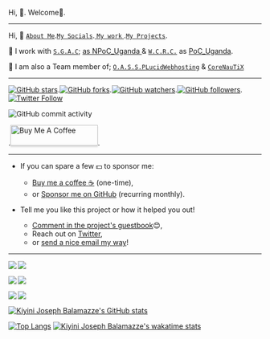   Hi, 👋. Welcome👋.
  
  ___

  Hi, 👋 <a href="https://josephkb87.github.io">`About Me`</a>.<a href="https://linktr.ee/jungbasher87">`My Socials`</a>.<a href="https://github.com/josephkb87?tab=repositories"> `My work` </a>.<a href="https://github.com/josephkb87?tab=projects">`My Projects`</a>.
  
  🌱 I work with <a href="https://spacegeneration.org">`S.G.A.C`</a>; <a href="https://spacegeneration.org/regions/africa/uganda"> as NPoC_Uganda </a> & <a href="https://wcrc.world/">`W.C.R.C.`</a> as <a href="https://wcrc.world/Files/WCRC_POC.pdf">PoC_Uganda</a>.

 🌱 I am also a Team member of; <a href="https://github.com/OASSP">`O.A.S.S.P`</a><a href="https://github.com/LUCIDWEBHOSTING">`LucidWebhosting`</a> & <a href="https://github.com/CORENAUTICS">`CoreNauTiX`</a>
 
 ___

<a href="https://github.com/josephkb87/readme.md"><img src="https://img.shields.io/github/stars/josephkb87/app-privacy-policy-generator.svg?style=social&amp;label=Star" alt="GitHub stars"></a>.<a href="https://github.com/josephkb87/josephkb87.github.io/fork"><img src="https://img.shields.io/github/forks/josephkb87/josephkb87.svg?style=social&amp;label=Fork" alt="GitHub forks"></a>.<a href="https://github.com/josephkb87/josephkb87"><img src="https://img.shields.io/github/watchers/josephkb87/josephkb87.svg?style=social&amp;label=Watch" alt="GitHub watchers"></a>.<a href="https://github.com/josephkb87/josephkb87"><img src="https://img.shields.io/github/followers/josephkb87.svg?style=social&amp;label=Follow" alt="GitHub followers"></a>.<a href="https://twitter.com/josephkb87"><img src="https://img.shields.io/twitter/follow/clydekingkid.svg?style=social" alt="Twitter Follow"></a>

![GitHub commit activity](https://img.shields.io/github/commit-activity/w/josephkb87/josephkb87?style=for-the-badge)</a>
 
 <div>.<a href="https://www.buymeacoffee.com/josephkb87" target="_blank"><img src="https://www.buymeacoffee.com/assets/img/custom_images/orange_img.png" alt="Buy Me A Coffee" style="height: 41px !important;width: 174px !important;box-shadow: 0px 3px 2px 0px rgba(190, 190, 190, 0.5) !important;-webkit-box-shadow: 0px 3px 2px 0px rgba(190, 190, 190, 0.5) !important;" ></a>.</div>

___

- If you can spare a few 💵 to sponsor me:

  - [Buy me a coffee :coffee:](https://www.buymeacoffee.com/josephkb87) (one-time),
  - or [Sponsor me on GitHub](https://github.com/sponsors/josephkb87) (recurring monthly).

- Tell me you like this project or how it helped you out!

  - [Comment in the project's guestbook](https://gist.github.com/josephkb87/3815b32d5d25435ea5b7220e84aaf88e):blush:,
  - Reach out on [Twitter](https://twitter.com/clydekingkid),
  - or [send a nice email my way](mailto:kiyinijoseph@gmail@gmail.com)!

___

<a href="https://github.com/josephkb87/PythonBasics"><img align="center right" src="https://github-readme-stats.vercel.app/api/pin/?username=josephkb87&show_icons=true&show_icons=true&theme=gruvbox&repo=PythonBasics" />
</a> <a href="https://github.com/josephkb87/matlab_octave">
  <img align="left" src="https://github-readme-stats.vercel.app/api/pin/?username=josephkb87&show_icons=true&show_icons=true&theme=algolia&repo=Matlab_Octave" />
</a>

<a href="https://github.com/josephkb87/Filters"><img align="center left" src="https://github-readme-stats.vercel.app/api/pin/?username=josephkb87&show_icons=true&show_icons=true&theme=solarized-dark&repo=Filters" />
</a> <a href="https://github.com/josephkb87/JuMatOct"><img align="left" src="https://github-readme-stats.vercel.app/api/pin/?username=josephkb87&show_icons=true&show_icons=true&theme=nightowl&repo=JuMatOct" />
</a>

<a href="https://github.com/josephkb87/VerilogBasics"><img align="center left" src="https://github-readme-stats.vercel.app/api/pin/?username=josephkb87&show_icons=true&show_icons=true&theme=&repo=VerilogBasics" />
</a> <a href="https://github.com/josephkb87/Java_JS_Basics_n_Projects"><img align="left" src="https://github-readme-stats.vercel.app/api/pin/?username=josephkb87&show_icons=true&show_icons=true&theme=solarized-light&repo=Java_JS_Basics_n_Projects" /></a>

[![Kiyini Joseph Balamazze's GitHub stats](https://github-readme-stats.vercel.app/api?username=josephkb87&show_icons=true&show_icons=true&theme=synthwave&show_icons=true)](https://github.com/josephkb87/github-readme-stats)

 [![Top Langs](https://github-readme-stats.vercel.app/api/top-langs/?username=josephkb87&show_icons=true&theme=tokyonight&langs_count=10&layout=compact)](https://github.com/josephkb87/github-readme-stats)
 [![Kiyini Joseph Balamazze's wakatime stats](https://github-readme-stats.vercel.app/api/wakatime?username=HermesWraith&langs_count=10&layout=compact&show_icons=true&show_icons=true&theme=buefy&show_icons=true)](https://github.com/josephkb87/github-readme-stats)
 
 <!--START_SECTION:waka-->

 
<!--END_SECTION:waka-->

  <!---
  josephkb87/josephkb87 is a ✨ special ✨ repository because its `README.md` (this file) appears on your GitHub profile.
  You can click the Preview link to take a look at your changes.
  --->



